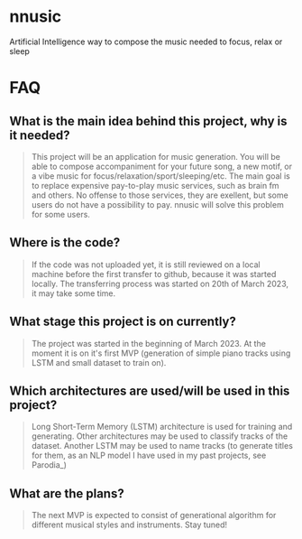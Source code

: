 # nnusic
Artificial Intelligence way to compose the music needed to focus, relax or sleep

# FAQ

## What is the main idea behind this project, why is it needed?
> This project will be an application for music generation.
> You will be able to compose accompaniment for your future song, a new motif, or a vibe music for focus/relaxation/sport/sleeping/etc.
> The main goal is to replace expensive pay-to-play music services, such as brain fm and others. 
> No offense to those services, they are exellent, but some users do not have a possibility to pay. nnusic will solve this problem for some users.

## Where is the code?
> If the code was not uploaded yet, it is still reviewed on a local machine before the first transfer to github, because it was started locally.
> The transferring process was started on 20th of March 2023, it may take some time.

## What stage this project is on currently?
> The project was started in the beginning of March 2023.
> At the moment it is on it's first MVP (generation of simple piano tracks using LSTM and small dataset to train on).

## Which architectures are used/will be used in this project?
> Long Short-Term Memory (LSTM) architecture is used for training and generating.
> Other architectures may be used to classify tracks of the dataset.
> Another LSTM may be used to name tracks (to generate titles for them, as an NLP model I have used in my past projects, see Parodia_)

## What are the plans?
> The next MVP is expected to consist of generational algorithm for different musical styles and instruments. Stay tuned!
